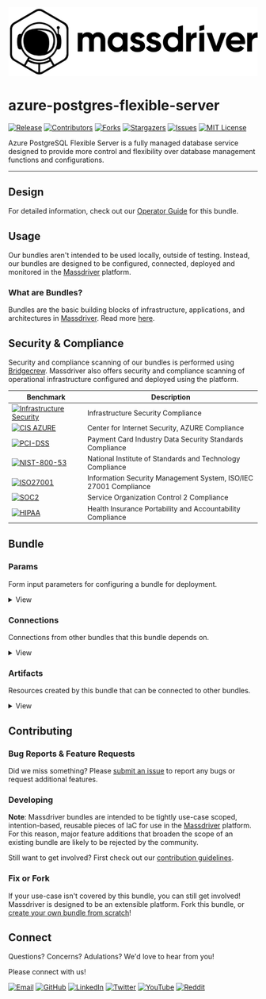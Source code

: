 




[![Massdriver][logo]][website]

# azure-postgres-flexible-server

[![Release][release_shield]][release_url]
[![Contributors][contributors_shield]][contributors_url]
[![Forks][forks_shield]][forks_url]
[![Stargazers][stars_shield]][stars_url]
[![Issues][issues_shield]][issues_url]
[![MIT License][license_shield]][license_url]

<!--
##### STILL NEED TO GET SLACK WORKING ###
[!["Slack Community"](%s)][slack]
-->


Azure PostgreSQL Flexible Server is a fully managed database service designed to provide more control and flexibility over database management functions and configurations.


---

## Design

For detailed information, check out our [Operator Guide](operator.mdx) for this bundle.

## Usage

Our bundles aren't intended to be used locally, outside of testing. Instead, our bundles are designed to be configured, connected, deployed and monitored in the [Massdriver][website] platform.

### What are Bundles?

Bundles are the basic building blocks of infrastructure, applications, and architectures in [Massdriver][website]. Read more [here](https://docs.massdriver.cloud/concepts/bundles).

## Security & Compliance

<!-- COMPLIANCE:START -->

Security and compliance scanning of our bundles is performed using [Bridgecrew](https://www.bridgecrew.cloud/). Massdriver also offers security and compliance scanning of operational infrastructure configured and deployed using the platform.

| Benchmark | Description |
|--------|---------------|
| [![Infrastructure Security](https://www.bridgecrew.cloud/badges/github/massdriver-cloud/azure-postgres-flexible-server/general)](https://www.bridgecrew.cloud/link/badge?vcs=github&fullRepo=massdriver-cloud%2Fazure-postgres-flexible-server&benchmark=INFRASTRUCTURE+SECURITY) | Infrastructure Security Compliance |
| [![CIS AZURE](https://www.bridgecrew.cloud/badges/github/massdriver-cloud/azure-postgres-flexible-server/cis_azure)](https://www.bridgecrew.cloud/link/badge?vcs=github&fullRepo=massdriver-cloud%2Fazure-postgres-flexible-server&benchmark=CIS+AZURE+V1.1) | Center for Internet Security, AZURE Compliance |
| [![PCI-DSS](https://www.bridgecrew.cloud/badges/github/massdriver-cloud/azure-postgres-flexible-server/pci)](https://www.bridgecrew.cloud/link/badge?vcs=github&fullRepo=massdriver-cloud%2Fazure-postgres-flexible-server&benchmark=PCI-DSS+V3.2) | Payment Card Industry Data Security Standards Compliance |
| [![NIST-800-53](https://www.bridgecrew.cloud/badges/github/massdriver-cloud/azure-postgres-flexible-server/nist)](https://www.bridgecrew.cloud/link/badge?vcs=github&fullRepo=massdriver-cloud%2Fazure-postgres-flexible-server&benchmark=NIST-800-53) | National Institute of Standards and Technology Compliance |
| [![ISO27001](https://www.bridgecrew.cloud/badges/github/massdriver-cloud/azure-postgres-flexible-server/iso)](https://www.bridgecrew.cloud/link/badge?vcs=github&fullRepo=massdriver-cloud%2Fazure-postgres-flexible-server&benchmark=ISO27001) | Information Security Management System, ISO/IEC 27001 Compliance |
| [![SOC2](https://www.bridgecrew.cloud/badges/github/massdriver-cloud/azure-postgres-flexible-server/soc2)](https://www.bridgecrew.cloud/link/badge?vcs=github&fullRepo=massdriver-cloud%2Fazure-postgres-flexible-server&benchmark=SOC2)| Service Organization Control 2 Compliance |
| [![HIPAA](https://www.bridgecrew.cloud/badges/github/massdriver-cloud/azure-postgres-flexible-server/hipaa)](https://www.bridgecrew.cloud/link/badge?vcs=github&fullRepo=massdriver-cloud%2Fazure-postgres-flexible-server&benchmark=HIPAA) | Health Insurance Portability and Accountability Compliance |

<!-- COMPLIANCE:END -->

<!-- BEGINNING OF PRE-COMMIT-TERRAFORM DOCS HOOK -->
<!-- END OF PRE-COMMIT-TERRAFORM DOCS HOOK -->

## Bundle

### Params

Form input parameters for configuring a bundle for deployment.

<details>
<summary>View</summary>

<!-- PARAMS:START -->

**Params coming soon**

<!-- PARAMS:END -->

</details>

### Connections

Connections from other bundles that this bundle depends on.

<details>
<summary>View</summary>

<!-- CONNECTIONS:START -->

**Connections coming soon**

<!-- CONNECTIONS:END -->

</details>

### Artifacts

Resources created by this bundle that can be connected to other bundles.

<details>
<summary>View</summary>

<!-- ARTIFACTS:START -->

**Artifacts coming soon**

<!-- ARTIFACTS:END -->

</details>

## Contributing

<!-- CONTRIBUTING:START -->

### Bug Reports & Feature Requests

Did we miss something? Please [submit an issue](https://github.com/massdriver-cloud/azure-postgres-flexible-server/issues) to report any bugs or request additional features.

### Developing

**Note**: Massdriver bundles are intended to be tightly use-case scoped, intention-based, reusable pieces of IaC for use in the [Massdriver][website] platform. For this reason, major feature additions that broaden the scope of an existing bundle are likely to be rejected by the community.

Still want to get involved? First check out our [contribution guidelines](https://docs.massdriver.cloud/bundles/contributing).

### Fix or Fork

If your use-case isn't covered by this bundle, you can still get involved! Massdriver is designed to be an extensible platform. Fork this bundle, or [create your own bundle from scratch](https://docs.massdriver.cloud/bundles/development)!

<!-- CONTRIBUTING:END -->

## Connect

<!-- CONNECT:START -->

Questions? Concerns? Adulations? We'd love to hear from you!

Please connect with us!

[![Email][email_shield]][email_url]
[![GitHub][github_shield]][github_url]
[![LinkedIn][linkedin_shield]][linkedin_url]
[![Twitter][twitter_shield]][twitter_url]
[![YouTube][youtube_shield]][youtube_url]
[![Reddit][reddit_shield]][reddit_url]

<!-- markdownlint-disable -->

[logo]: https://raw.githubusercontent.com/massdriver-cloud/docs/main/static/img/logo-with-logotype-horizontal-400x110.svg
[docs]: https://docs.massdriver.cloud/?utm_source=github&utm_medium=readme&utm_campaign=azure-postgres-flexible-server&utm_content=docs
[website]: https://www.massdriver.cloud/?utm_source=github&utm_medium=readme&utm_campaign=azure-postgres-flexible-server&utm_content=website
[github]: https://github.com/massdriver-cloud?utm_source=github&utm_medium=readme&utm_campaign=azure-postgres-flexible-server&utm_content=github
[slack]: https://massdriverworkspace.slack.com/?utm_source=github&utm_medium=readme&utm_campaign=azure-postgres-flexible-server&utm_content=slack
[linkedin]: https://www.linkedin.com/company/massdriver/?utm_source=github&utm_medium=readme&utm_campaign=azure-postgres-flexible-server&utm_content=linkedin



[contributors_shield]: https://img.shields.io/github/contributors/massdriver-cloud/azure-postgres-flexible-server.svg?style=for-the-badge
[contributors_url]: https://github.com/massdriver-cloud/azure-postgres-flexible-server/graphs/contributors
[forks_shield]: https://img.shields.io/github/forks/massdriver-cloud/azure-postgres-flexible-server.svg?style=for-the-badge
[forks_url]: https://github.com/massdriver-cloud/azure-postgres-flexible-server/network/members
[stars_shield]: https://img.shields.io/github/stars/massdriver-cloud/azure-postgres-flexible-server.svg?style=for-the-badge
[stars_url]: https://github.com/massdriver-cloud/azure-postgres-flexible-server/stargazers
[issues_shield]: https://img.shields.io/github/issues/massdriver-cloud/azure-postgres-flexible-server.svg?style=for-the-badge
[issues_url]: https://github.com/massdriver-cloud/azure-postgres-flexible-server/issues
[release_url]: https://github.com/massdriver-cloud/azure-postgres-flexible-server/releases/latest
[release_shield]: https://img.shields.io/github/release/massdriver-cloud/azure-postgres-flexible-server.svg?style=for-the-badge
[license_shield]: https://img.shields.io/github/license/massdriver-cloud/azure-postgres-flexible-server.svg?style=for-the-badge
[license_url]: https://github.com/massdriver-cloud/azure-postgres-flexible-server/blob/main/LICENSE


[email_url]: mailto:support@massdriver.cloud
[email_shield]: https://img.shields.io/badge/email-Massdriver-black.svg?style=for-the-badge&logo=mail.ru&color=000000
[github_url]: mailto:support@massdriver.cloud
[github_shield]: https://img.shields.io/badge/follow-Github-black.svg?style=for-the-badge&logo=github&color=181717
[linkedin_url]: https://linkedin.com/in/massdriver-cloud
[linkedin_shield]: https://img.shields.io/badge/follow-LinkedIn-black.svg?style=for-the-badge&logo=linkedin&color=0A66C2
[twitter_url]: https://twitter.com/massdriver?utm_source=github&utm_medium=readme&utm_campaign=azure-postgres-flexible-server&utm_content=twitter
[twitter_shield]: https://img.shields.io/badge/follow-Twitter-black.svg?style=for-the-badge&logo=twitter&color=1DA1F2
[discourse_url]: https://community.massdriver.cloud?utm_source=github&utm_medium=readme&utm_campaign=azure-postgres-flexible-server&utm_content=discourse
[discourse_shield]: https://img.shields.io/badge/join-Discourse-black.svg?style=for-the-badge&logo=discourse&color=000000
[youtube_url]: https://www.youtube.com/channel/UCfj8P7MJcdlem2DJpvymtaQ
[youtube_shield]: https://img.shields.io/badge/subscribe-Youtube-black.svg?style=for-the-badge&logo=youtube&color=FF0000
[reddit_url]: https://www.reddit.com/r/massdriver
[reddit_shield]: https://img.shields.io/badge/subscribe-Reddit-black.svg?style=for-the-badge&logo=reddit&color=FF4500

<!-- markdownlint-restore -->

<!-- CONNECT:END -->
